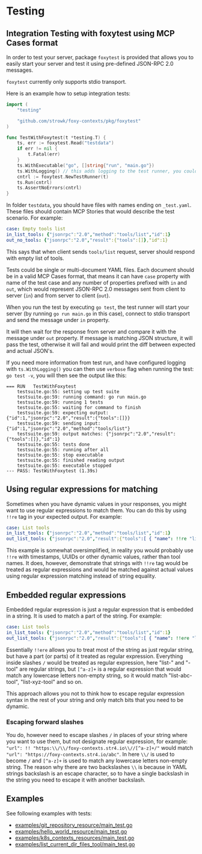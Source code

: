 # Testing

## Integration Testing with foxytest using MCP Cases format

In order to test your server, package `foxytest` is provided that allows you to easily start your server and test it using pre-defined JSON-RPC 2.0 messages.

`foxytest` currently only supports stdio transport.

Here is an example how to setup integration tests:

```go
import (
	"testing"

	"github.com/strowk/foxy-contexts/pkg/foxytest"
)

func TestWithFoxytest(t *testing.T) {
	ts, err := foxytest.Read("testdata")
	if err != nil {
		t.Fatal(err)
	}
	ts.WithExecutable("go", []string{"run", "main.go"})
	ts.WithLogging() // this adds logging to the test runner, you could see it if you run tests with -v flag
	cntrl := foxytest.NewTestRunner(t)
	ts.Run(cntrl)
	ts.AssertNoErrors(cntrl)
}
```

In folder `testdata`, you should have files with names ending on `_test.yaml`. These files should contain MCP Stories that would describe the test scenario. For example:

```yaml
case: Empty tools list
in_list_tools: {"jsonrpc":"2.0","method":"tools/list","id":1}
out_no_tools: {"jsonrpc":"2.0","result":{"tools":[]},"id":1}
```

This says that when client sends `tools/list` request, server should respond with empty list of tools.

Tests could be single or multi-document YAML files. Each document should be in a valid MCP Cases format, that means it can have `case` property with name of the test case and any number of properties prefixed with `in` and `out`, which would represent JSON-RPC 2.0 messages sent from client to server (`in`) and from server to client (`out`).

When you run the test by executing `go test`, the test runner will start your server (by running `go run main.go` in this case), connect to stdio transport and send the message under `in` property. 

It will then wait for the response from server and compare it with the message under `out` property. If message is matching JSON structure, it will pass the test, otherwise it will fail and would print the diff between expected and actual JSON's.

If you need more information from test run, and have configured logging with `ts.WithLogging()` you can then use `verbose` flag when running the test: `go test -v`, you will then see the output like this:

```
=== RUN   TestWithFoxytest
    testsuite.go:55: setting up test suite
    testsuite.go:59: running command: go run main.go
    testsuite.go:59: running 1 tests
    testsuite.go:55: waiting for command to finish
    testsuite.go:59: expecting output: {"id":1,"jsonrpc":"2.0","result":{"tools":[]}}
    testsuite.go:59: sending input: {"id":1,"jsonrpc":"2.0","method":"tools/list"}
    testsuite.go:59: output matches: {"jsonrpc":"2.0","result":{"tools":[]},"id":1}
    testsuite.go:55: tests done
    testsuite.go:55: running after all
    testsuite.go:55: stop executable
    testsuite.go:55: finished reading output
    testsuite.go:55: executable stopped
--- PASS: TestWithFoxytest (1.39s)
```

## Using regular expressions for matching

Sometimes when you have dynamic values in your responses, you might want to use regular expressions to match them. You can do this by using `!!re` tag in your expected output. For example:

```yaml
case: List tools
in_list_tools: {"jsonrpc":"2.0","method":"tools/list","id":1}
out_list_tools: {"jsonrpc":"2.0","result":{"tools":[ { "name": !!re "list-[^a-z]+" } ]},"id":1}
```

This example is somewhat oversimplified, in reality you would probably use `!!re` with timestamps, UUIDs or other dynamic values, rather than tool names.
It does, however, demonstrate that strings with `!!re` tag would be treated as regular expressions and would be matched against actual values using regular expression matching instead of string equality.

## Embedded regular expressions

Embedded regular expression is just a regular expression that is embedded in a string. It is used to match a part of the string. For example:

```yaml
case: List tools
in_list_tools: {"jsonrpc":"2.0","method":"tools/list","id":1}
out_list_tools: {"jsonrpc":"2.0","result":{"tools":[ { "name": !!ere "list-/[^a-z]+/-tool" } ]},"id":1}
```

Essentially `!!ere` allows you to treat most of the string as just regular string, but have a part (or parts) of it treated as regular expression.
Everything inside slashes `/` would be treated as regular expression, here "list-" and "-tool" are regular strings, but `[^a-z]+` is a regular expression that would match any lowercase letters non-empty string, so it would match "list-abc-tool", "list-xyz-tool" and so on.

This approach allows you not to think how to escape regular expression syntax in the rest of your string and only match bits that you need to be dynamic.

### Escaping forward slashes

You do, however need to escape slashes `/` in places of your string where you want to use them, but not designate regular expression, for example: `"url": !! "https:\\/\\/foxy-contexts.str4.io\\//[^a-z]+/"` would match `"url": "https://foxy-contexts.str4.io/abc"`.
In here `\\/` is used to become `/` and `[^a-z]+` is used to match any lowercase letters non-empty string. The reason why there are two backslashes `\\` is because in YAML strings backslash is an escape character, so to have a single backslash in the string you need to escape it with another backslash.

## Examples


See following examples with tests:

- [examples/git_repository_resource/main_test.go](https://github.com/strowk/foxy-contexts/blob/main/examples/git_repository_resource/main_test.go)
- [examples/hello_world_resource/main_test.go](https://github.com/strowk/foxy-contexts/blob/main/examples/hello_world_resource/main_test.go)
- [examples/k8s_contexts_resources/main_test.go](https://github.com/strowk/foxy-contexts/blob/main/examples/k8s_contexts_resources/main_test.go)
- [examples/list_current_dir_files_tool/main_test.go](https://github.com/strowk/foxy-contexts/blob/main/examples/list_current_dir_files_tool/main_test.go)
